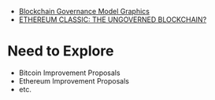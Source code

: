 - [Blockchain Governance Model Graphics](https://medium.com/@listedreserve/blockchain-governance-1292dd299c94)
- [ETHEREUM CLASSIC: THE UNGOVERNED BLOCKCHAIN?](http://www.pllel.com/industries/ethereum-classic-the-ungoverned-blockchain/)


# Need to Explore

- Bitcoin Improvement Proposals
- Ethereum Improvement Proposals
- etc.

